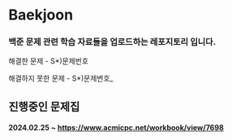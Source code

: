 #  Baekjoon

### 백준 문제 관련 학습 자료들을 업로드하는 레포지토리 입니다.

해결한 문제 - S*)문제번호

해결하지 못한 문제 - S*)문제번호_

## 진행중인 문제집
#### 2024.02.25 ~ https://www.acmicpc.net/workbook/view/7698